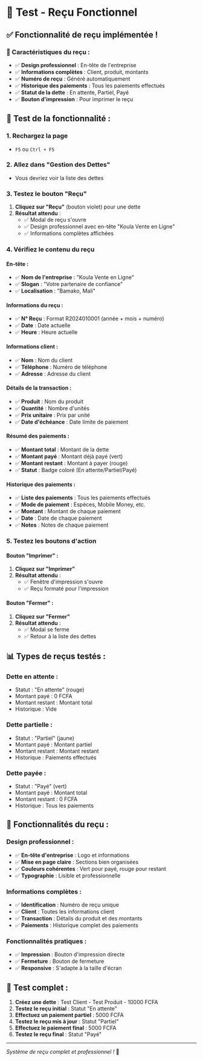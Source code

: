 # 🧾 Test - Reçu Fonctionnel

## ✅ **Fonctionnalité de reçu implémentée !**

### **🎨 Caractéristiques du reçu :**
- ✅ **Design professionnel** : En-tête de l'entreprise
- ✅ **Informations complètes** : Client, produit, montants
- ✅ **Numéro de reçu** : Généré automatiquement
- ✅ **Historique des paiements** : Tous les paiements effectués
- ✅ **Statut de la dette** : En attente, Partiel, Payé
- ✅ **Bouton d'impression** : Pour imprimer le reçu

## 🧪 **Test de la fonctionnalité :**

### **1. Rechargez la page**
- `F5` ou `Ctrl + F5`

### **2. Allez dans "Gestion des Dettes"**
- Vous devriez voir la liste des dettes

### **3. Testez le bouton "Reçu"**
1. **Cliquez sur "Reçu"** (bouton violet) pour une dette
2. **Résultat attendu** :
   - ✅ Modal de reçu s'ouvre
   - ✅ Design professionnel avec en-tête "Koula Vente en Ligne"
   - ✅ Informations complètes affichées

### **4. Vérifiez le contenu du reçu**

#### **En-tête :**
- ✅ **Nom de l'entreprise** : "Koula Vente en Ligne"
- ✅ **Slogan** : "Votre partenaire de confiance"
- ✅ **Localisation** : "Bamako, Mali"

#### **Informations du reçu :**
- ✅ **N° Reçu** : Format R2024010001 (année + mois + numéro)
- ✅ **Date** : Date actuelle
- ✅ **Heure** : Heure actuelle

#### **Informations client :**
- ✅ **Nom** : Nom du client
- ✅ **Téléphone** : Numéro de téléphone
- ✅ **Adresse** : Adresse du client

#### **Détails de la transaction :**
- ✅ **Produit** : Nom du produit
- ✅ **Quantité** : Nombre d'unités
- ✅ **Prix unitaire** : Prix par unité
- ✅ **Date d'échéance** : Date limite de paiement

#### **Résumé des paiements :**
- ✅ **Montant total** : Montant de la dette
- ✅ **Montant payé** : Montant déjà payé (vert)
- ✅ **Montant restant** : Montant à payer (rouge)
- ✅ **Statut** : Badge coloré (En attente/Partiel/Payé)

#### **Historique des paiements :**
- ✅ **Liste des paiements** : Tous les paiements effectués
- ✅ **Mode de paiement** : Espèces, Mobile Money, etc.
- ✅ **Montant** : Montant de chaque paiement
- ✅ **Date** : Date de chaque paiement
- ✅ **Notes** : Notes de chaque paiement

### **5. Testez les boutons d'action**

#### **Bouton "Imprimer" :**
1. **Cliquez sur "Imprimer"**
2. **Résultat attendu** :
   - ✅ Fenêtre d'impression s'ouvre
   - ✅ Reçu formaté pour l'impression

#### **Bouton "Fermer" :**
1. **Cliquez sur "Fermer"**
2. **Résultat attendu** :
   - ✅ Modal se ferme
   - ✅ Retour à la liste des dettes

## 📊 **Types de reçus testés :**

### **Dette en attente :**
- Statut : "En attente" (rouge)
- Montant payé : 0 FCFA
- Montant restant : Montant total
- Historique : Vide

### **Dette partielle :**
- Statut : "Partiel" (jaune)
- Montant payé : Montant partiel
- Montant restant : Montant restant
- Historique : Paiements effectués

### **Dette payée :**
- Statut : "Payé" (vert)
- Montant payé : Montant total
- Montant restant : 0 FCFA
- Historique : Tous les paiements

## 🎯 **Fonctionnalités du reçu :**

### **Design professionnel :**
- ✅ **En-tête d'entreprise** : Logo et informations
- ✅ **Mise en page claire** : Sections bien organisées
- ✅ **Couleurs cohérentes** : Vert pour payé, rouge pour restant
- ✅ **Typographie** : Lisible et professionnelle

### **Informations complètes :**
- ✅ **Identification** : Numéro de reçu unique
- ✅ **Client** : Toutes les informations client
- ✅ **Transaction** : Détails du produit et des montants
- ✅ **Paiements** : Historique complet des paiements

### **Fonctionnalités pratiques :**
- ✅ **Impression** : Bouton d'impression directe
- ✅ **Fermeture** : Bouton de fermeture
- ✅ **Responsive** : S'adapte à la taille d'écran

## 🔧 **Test complet :**

1. **Créez une dette** : Test Client - Test Produit - 10000 FCFA
2. **Testez le reçu initial** : Statut "En attente"
3. **Effectuez un paiement partiel** : 5000 FCFA
4. **Testez le reçu mis à jour** : Statut "Partiel"
5. **Effectuez le paiement final** : 5000 FCFA
6. **Testez le reçu final** : Statut "Payé"

---
*Système de reçu complet et professionnel !* 🧾
